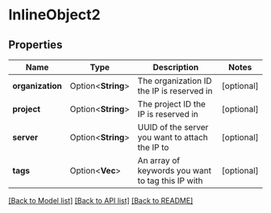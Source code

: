# InlineObject2

## Properties

Name | Type | Description | Notes
------------ | ------------- | ------------- | -------------
**organization** | Option<**String**> | The organization ID the IP is reserved in | [optional]
**project** | Option<**String**> | The project ID the IP is reserved in | [optional]
**server** | Option<**String**> | UUID of the server you want to attach the IP to | [optional]
**tags** | Option<**Vec<String>**> | An array of keywords you want to tag this IP with | [optional]

[[Back to Model list]](../README.md#documentation-for-models) [[Back to API list]](../README.md#documentation-for-api-endpoints) [[Back to README]](../README.md)


